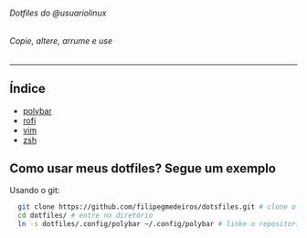 
######                       Dotfiles do @usuariolinux                   
######                       Copie, altere, arrume e use


---------------------------------------------------------------------------------------------------------------------------------------------------------------------------------------



## Índice

* [polybar](https://github.com/filipegmedeiros/dotfiles/tree/master/.config/polybar)
* [rofi](https://github.com/filipegmedeiros/dotfiles/tree/master/.config/rofi)
* [vim](https://github.com/filipegmedeiros/dotfiles/tree/master/.config/vim)
* [zsh](https://github.com/filipegmedeiros/dotfiles/tree/master/.config/zsh)

## Como usar meus dotfiles? Segue um exemplo

Usando o git:
  ~~~ sh
    git clone https://github.com/filipegmedeiros/dotsfiles.git # clone o repositório
    cd dotfiles/ # entre no diretório
    ln -s dotfiles/.config/polybar ~/.config/polybar # linke o repositorio
  ~~~

